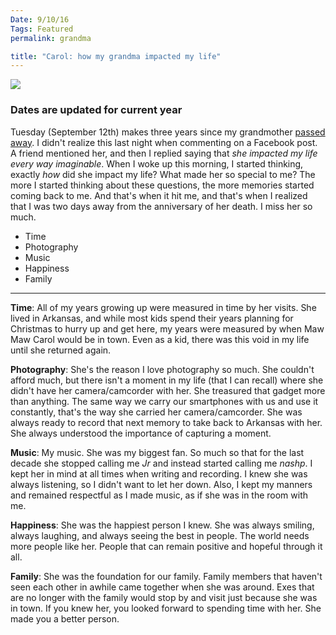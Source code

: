 ```yaml
---
Date: 9/10/16
Tags: Featured
permalink: grandma

title: "Carol: how my grandma impacted my life"
---
```


![][image-1]

### Dates are updated for current year

Tuesday (September 12th) makes three years since my grandmother [passed away][1]. I didn't realize this last night when commenting on a Facebook post. A friend mentioned her, and then I replied saying that *she impacted my life every way imaginable*. When I woke up this morning, I started thinking, exactly *how* did she impact my life? What made her so special to me? The more I started thinking about these questions, the more memories started coming back to me. And that's when it hit me, and that's when I realized that I was two days away from the anniversary of her death. I miss her so much.

- Time
- Photography
- Music
- Happiness
- Family

-  - -

**Time**: All of my years growing up were measured in time by her visits. She lived in Arkansas, and while most kids spend their years planning for Christmas to hurry up and get here, my years were measured by when Maw Maw Carol would be in town. Even as a kid, there was this void in my life until she returned again.

**Photography**: She's the reason I love photography so much. She couldn't afford much, but there isn't a moment in my life (that I can recall) where she didn't have her camera/camcorder with her. She treasured that gadget more than anything. The same way we carry our smartphones with us and use it constantly, that's the way she carried her camera/camcorder. She was always ready to record that next memory to take back to Arkansas with her. She always understood the importance of capturing a moment.

**Music**: My music. She was my biggest fan. So much so that for the last decade she stopped calling me *Jr* and instead started calling me *nashp*. I kept her in mind at all times when writing and recording. I knew she was always listening, so I didn't want to let her down. Also, I kept my manners and remained respectful as I made music, as if she was in the room with me.

**Happiness**: She was the happiest person I knew. She was always smiling, always laughing, and always seeing the best in people. The world needs more people like her. People that can remain positive and hopeful through it all.

**Family**: She was the foundation for our family. Family members that haven't seen each other in awhile came together when she was around. Exes that are no longer with the family would stop by and visit just because she was in town. If you knew her, you looked forward to spending time with her.  She made you a better person.

[1]:	http://nashp.com/carol

[image-1]:	https://dl.dropboxusercontent.com/s/wrizehpyp5vbkpy/Photo%20Sep%2010,%203%2000%2039%20PM.jpg